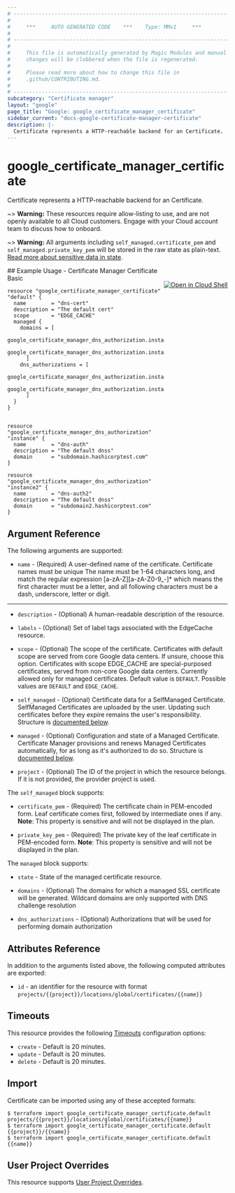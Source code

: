 ```yaml
---
# ----------------------------------------------------------------------------
#
#     ***     AUTO GENERATED CODE    ***    Type: MMv1     ***
#
# ----------------------------------------------------------------------------
#
#     This file is automatically generated by Magic Modules and manual
#     changes will be clobbered when the file is regenerated.
#
#     Please read more about how to change this file in
#     .github/CONTRIBUTING.md.
#
# ----------------------------------------------------------------------------
subcategory: "Certificate manager"
layout: "google"
page_title: "Google: google_certificate_manager_certificate"
sidebar_current: "docs-google-certificate-manager-certificate"
description: |-
  Certificate represents a HTTP-reachable backend for an Certificate.
---
```


# google\_certificate\_manager\_certificate

Certificate represents a HTTP-reachable backend for an Certificate.



~> **Warning:** These resources require allow-listing to use, and are not openly available to all Cloud customers. Engage with your Cloud account team to discuss how to onboard.

~> **Warning:** All arguments including `self_managed.certificate_pem` and `self_managed.private_key_pem` will be stored in the raw
state as plain-text. [Read more about sensitive data in state](https://www.terraform.io/language/state/sensitive-data).

<div class = "oics-button" style="float: right; margin: 0 0 -15px">
  <a href="https://console.cloud.google.com/cloudshell/open?cloudshell_git_repo=https%3A%2F%2Fgithub.com%2Fterraform-google-modules%2Fdocs-examples.git&cloudshell_working_dir=certificate_manager_certificate_basic&cloudshell_image=gcr.io%2Fgraphite-cloud-shell-images%2Fterraform%3Alatest&open_in_editor=main.tf&cloudshell_print=.%2Fmotd&cloudshell_tutorial=.%2Ftutorial.md" target="_blank">
    <img alt="Open in Cloud Shell" src="//gstatic.com/cloudssh/images/open-btn.svg" style="max-height: 44px; margin: 32px auto; max-width: 100%;">
  </a>
</div>
## Example Usage - Certificate Manager Certificate Basic


```hcl
resource "google_certificate_manager_certificate" "default" {
  name        = "dns-cert"
  description = "The default cert"
  scope       = "EDGE_CACHE"
  managed {
    domains = [
      google_certificate_manager_dns_authorization.instance.domain,
      google_certificate_manager_dns_authorization.instance2.domain,
      ]
    dns_authorizations = [
      google_certificate_manager_dns_authorization.instance.id,
      google_certificate_manager_dns_authorization.instance2.id,
      ]
  }
}


resource "google_certificate_manager_dns_authorization" "instance" {
  name        = "dns-auth"
  description = "The default dnss"
  domain      = "subdomain.hashicorptest.com"
}

resource "google_certificate_manager_dns_authorization" "instance2" {
  name        = "dns-auth2"
  description = "The default dnss"
  domain      = "subdomain2.hashicorptest.com"
}
```

## Argument Reference

The following arguments are supported:


* `name` -
  (Required)
  A user-defined name of the certificate. Certificate names must be unique
  The name must be 1-64 characters long, and match the regular expression [a-zA-Z][a-zA-Z0-9_-]* which means the first character must be a letter,
  and all following characters must be a dash, underscore, letter or digit.


- - -


* `description` -
  (Optional)
  A human-readable description of the resource.

* `labels` -
  (Optional)
  Set of label tags associated with the EdgeCache resource.

* `scope` -
  (Optional)
  The scope of the certificate.
  Certificates with default scope are served from core Google data centers.
  If unsure, choose this option.
  Certificates with scope EDGE_CACHE are special-purposed certificates,
  served from non-core Google data centers.
  Currently allowed only for managed certificates.
  Default value is `DEFAULT`.
  Possible values are `DEFAULT` and `EDGE_CACHE`.

* `self_managed` -
  (Optional)
  Certificate data for a SelfManaged Certificate.
  SelfManaged Certificates are uploaded by the user. Updating such
  certificates before they expire remains the user's responsibility.
  Structure is [documented below](#nested_self_managed).

* `managed` -
  (Optional)
  Configuration and state of a Managed Certificate.
  Certificate Manager provisions and renews Managed Certificates
  automatically, for as long as it's authorized to do so.
  Structure is [documented below](#nested_managed).

* `project` - (Optional) The ID of the project in which the resource belongs.
    If it is not provided, the provider project is used.


<a name="nested_self_managed"></a>The `self_managed` block supports:

* `certificate_pem` -
  (Required)
  The certificate chain in PEM-encoded form.
  Leaf certificate comes first, followed by intermediate ones if any.
  **Note**: This property is sensitive and will not be displayed in the plan.

* `private_key_pem` -
  (Required)
  The private key of the leaf certificate in PEM-encoded form.
  **Note**: This property is sensitive and will not be displayed in the plan.

<a name="nested_managed"></a>The `managed` block supports:

* `state` -
  State of the managed certificate resource.

* `domains` -
  (Optional)
  The domains for which a managed SSL certificate will be generated.
  Wildcard domains are only supported with DNS challenge resolution

* `dns_authorizations` -
  (Optional)
  Authorizations that will be used for performing domain authorization

## Attributes Reference

In addition to the arguments listed above, the following computed attributes are exported:

* `id` - an identifier for the resource with format `projects/{{project}}/locations/global/certificates/{{name}}`


## Timeouts

This resource provides the following
[Timeouts](/docs/configuration/resources.html#timeouts) configuration options:

- `create` - Default is 20 minutes.
- `update` - Default is 20 minutes.
- `delete` - Default is 20 minutes.

## Import


Certificate can be imported using any of these accepted formats:

```
$ terraform import google_certificate_manager_certificate.default projects/{{project}}/locations/global/certificates/{{name}}
$ terraform import google_certificate_manager_certificate.default {{project}}/{{name}}
$ terraform import google_certificate_manager_certificate.default {{name}}
```

## User Project Overrides

This resource supports [User Project Overrides](https://www.terraform.io/docs/providers/google/guides/provider_reference.html#user_project_override).
